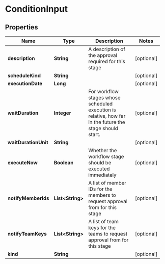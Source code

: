 

# ConditionInput


## Properties

| Name | Type | Description | Notes |
|------------ | ------------- | ------------- | -------------|
|**description** | **String** | A description of the approval required for this stage |  [optional] |
|**scheduleKind** | **String** |  |  [optional] |
|**executionDate** | **Long** |  |  [optional] |
|**waitDuration** | **Integer** | For workflow stages whose scheduled execution is relative, how far in the future the stage should start. |  [optional] |
|**waitDurationUnit** | **String** |  |  [optional] |
|**executeNow** | **Boolean** | Whether the workflow stage should be executed immediately |  [optional] |
|**notifyMemberIds** | **List&lt;String&gt;** | A list of member IDs for the members to request approval from for this stage |  [optional] |
|**notifyTeamKeys** | **List&lt;String&gt;** | A list of team keys for the teams to request approval from for this stage |  [optional] |
|**kind** | **String** |  |  [optional] |



